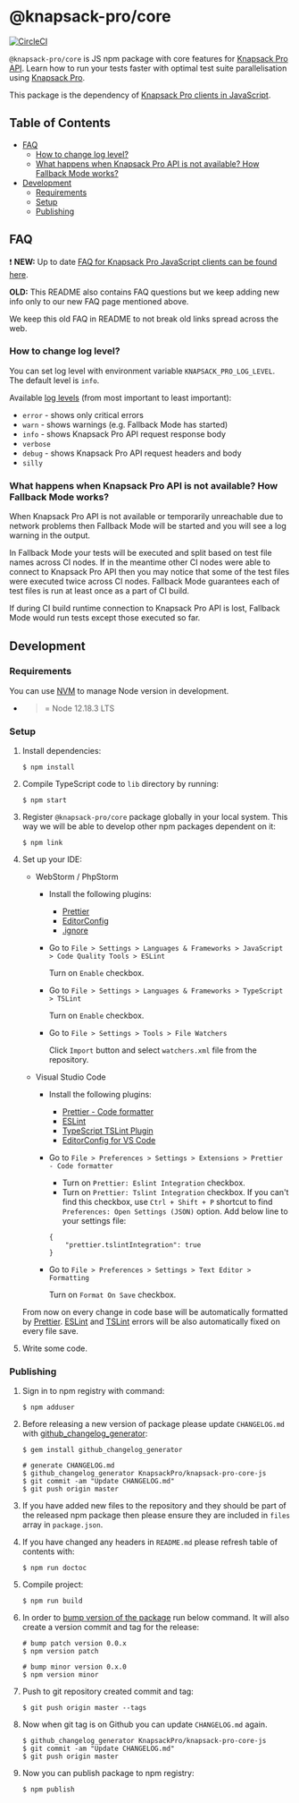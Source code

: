 # @knapsack-pro/core

[![CircleCI](https://circleci.com/gh/KnapsackPro/knapsack-pro-core-js.svg?style=svg)](https://circleci.com/gh/KnapsackPro/knapsack-pro-core-js)

`@knapsack-pro/core` is JS npm package with core features for [Knapsack Pro API](https://docs.knapsackpro.com/api/).
Learn how to run your tests faster with optimal test suite parallelisation using [Knapsack Pro](https://knapsackpro.com).

This package is the dependency of [Knapsack Pro clients in JavaScript](https://docs.knapsackpro.com/integration/).

<!-- START doctoc generated TOC please keep comment here to allow auto update -->
<!-- DON'T EDIT THIS SECTION, INSTEAD RE-RUN doctoc TO UPDATE -->
## Table of Contents

- [FAQ](#faq)
  - [How to change log level?](#how-to-change-log-level)
  - [What happens when Knapsack Pro API is not available? How Fallback Mode works?](#what-happens-when-knapsack-pro-api-is-not-available-how-fallback-mode-works)
- [Development](#development)
  - [Requirements](#requirements)
  - [Setup](#setup)
  - [Publishing](#publishing)

<!-- END doctoc generated TOC please keep comment here to allow auto update -->

## FAQ

:heavy_exclamation_mark: __NEW:__ Up to date [FAQ for Knapsack Pro JavaScript clients can be found here](https://knapsackpro.com/faq).

__OLD:__ This README also contains FAQ questions but we keep adding new info only to our new FAQ page mentioned above.

We keep this old FAQ in README to not break old links spread across the web.

### How to change log level?

You can set log level with environment variable `KNAPSACK_PRO_LOG_LEVEL`.
The default level is `info`.

Available [log levels](https://github.com/winstonjs/winston#logging) (from most important to least important):

- `error` - shows only critical errors
- `warn` - shows warnings (e.g. Fallback Mode has started)
- `info` - shows Knapsack Pro API request response body
- `verbose`
- `debug` - shows Knapsack Pro API request headers and body
- `silly`

### What happens when Knapsack Pro API is not available? How Fallback Mode works?

When Knapsack Pro API is not available or temporarily unreachable due to network problems then Fallback Mode will be started and you will see a log warning in the output.

In Fallback Mode your tests will be executed and split based on test file names across CI nodes. If in the meantime other CI nodes were able to connect to Knapsack Pro API then you may notice that some of the test files were executed twice across CI nodes. Fallback Mode guarantees each of test files is run at least once as a part of CI build.

If during CI build runtime connection to Knapsack Pro API is lost, Fallback Mode would run tests except those executed so far.

## Development

### Requirements

You can use [NVM](https://github.com/nvm-sh/nvm) to manage Node version in development.

* >= Node 12.18.3 LTS

### Setup

1. Install dependencies:

   ```
   $ npm install
   ```

2. Compile TypeScript code to `lib` directory by running:

   ```
   $ npm start
   ```

3. Register `@knapsack-pro/core` package globally in your local system. This way we will be able to develop other npm packages dependent on it:

   ```
   $ npm link
   ```

4. Set up your IDE:

   - WebStorm / PhpStorm

     - Install the following plugins:

       - [Prettier](https://plugins.jetbrains.com/plugin/10456-prettier)
       - [EditorConfig](https://plugins.jetbrains.com/plugin/7294-editorconfig)
       - [.ignore](https://plugins.jetbrains.com/plugin/7495--ignore)

     - Go to `File > Settings > Languages & Frameworks > JavaScript > Code Quality Tools > ESLint`

       Turn on `Enable` checkbox.

     - Go to `File > Settings > Languages & Frameworks > TypeScript > TSLint`

       Turn on `Enable` checkbox.

     - Go to `File > Settings > Tools > File Watchers`

       Click `Import` button and select `watchers.xml` file from the repository.

   - Visual Studio Code

     - Install the following plugins:

       - [Prettier - Code formatter](https://marketplace.visualstudio.com/items?itemName=esbenp.prettier-vscode)
       - [ESLint](https://marketplace.visualstudio.com/items?itemName=dbaeumer.vscode-eslint)
       - [TypeScript TSLint Plugin](https://marketplace.visualstudio.com/items?itemName=ms-vscode.vscode-typescript-tslint-plugin)
       - [EditorConfig for VS Code](https://marketplace.visualstudio.com/items?itemName=EditorConfig.EditorConfig)

     - Go to `File > Preferences > Settings > Extensions > Prettier - Code formatter`

       - Turn on `Prettier: Eslint Integration` checkbox.
       - Turn on `Prettier: Tslint Integration` checkbox. If you can't find this checkbox, use `Ctrl + Shift + P` shortcut to find `Preferences: Open Settings (JSON)` option. Add below line to your settings file:

       ```
       {
           "prettier.tslintIntegration": true
       }
       ```

     - Go to `File > Preferences > Settings > Text Editor > Formatting`

       Turn on `Format On Save` checkbox.

   From now on every change in code base will be automatically formatted by [Prettier](https://prettier.io/). [ESLint](https://eslint.org/) and [TSLint](https://palantir.github.io/tslint/) errors will be also automatically fixed on every file save.

5. Write some code.

### Publishing

1. Sign in to npm registry with command:

   ```
   $ npm adduser
   ```

2. Before releasing a new version of package please update `CHANGELOG.md` with [github_changelog_generator](https://github.com/github-changelog-generator/github-changelog-generator):

   ```
   $ gem install github_changelog_generator

   # generate CHANGELOG.md
   $ github_changelog_generator KnapsackPro/knapsack-pro-core-js
   $ git commit -am "Update CHANGELOG.md"
   $ git push origin master
   ```

3. If you have added new files to the repository and they should be part of the released npm package then please ensure they are included in `files` array in `package.json`.

4. If you have changed any headers in `README.md` please refresh table of contents with:

   ```
   $ npm run doctoc
   ```

5. Compile project:

   ```
   $ npm run build
   ```

6. In order to [bump version of the package](https://docs.npmjs.com/cli/version) run below command. It will also create a version commit and tag for the release:

   ```
   # bump patch version 0.0.x
   $ npm version patch

   # bump minor version 0.x.0
   $ npm version minor
   ```

7. Push to git repository created commit and tag:

   ```
   $ git push origin master --tags
   ```

8. Now when git tag is on Github you can update `CHANGELOG.md` again.

   ```
   $ github_changelog_generator KnapsackPro/knapsack-pro-core-js
   $ git commit -am "Update CHANGELOG.md"
   $ git push origin master
   ```

9. Now you can publish package to npm registry:

   ```
   $ npm publish
   ```
